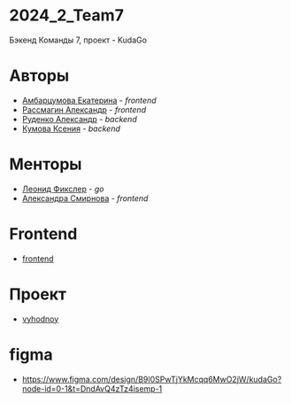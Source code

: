 # 2024_2_Team7
Бэкенд Команды 7, проект - KudaGo

# Авторы
* [Амбарцумова Екатерина](https://github.com/kataamb) - _frontend_
* [Рассмагин Александр](https://github.com/Ko71k) - _frontend_
* [Руденко Александр](https://github.com/source-Alexander-Rudenko) - _backend_
* [Кумова Ксения](https://github.com/Achpochmak) - _backend_

# Менторы
* [Леонид Фикслер](https://github.com/reddiridabl666) - _go_
* [Александра Смирнова](https://github.com/AlexandraSmirnova) - _frontend_

# Frontend
* [frontend](https://github.com/frontend-park-mail-ru/2024_2_Komanda7)

# Проект
* [vyhodnoy](http://37.139.40.252)

# figma
* https://www.figma.com/design/B9I0SPwTjYkMcqq6MwO2jW/kudaGo?node-id=0-1&t=DndAvQ4zTz4isemp-1

